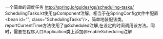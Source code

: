一个简单的调度任务 http://spring.io/guides/gs/scheduling-tasks/ <br>
SchedulingTasks.kt使用@Component注解，相当于在SpringConfig文件中配置<bean id="", class="SchedulingTasks"/>，简单地装配该类。<br>
reportCurrentTime方法使用了@Scheduled注解,在设定的时间调用该方法。同时，需要在程序入口Application类上添加@EnableScheduling注解
